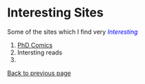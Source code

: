 # Interesting Sites

Some of the sites which I find very <span style="color:blue"> *Interesting* </span> 

1. [PhD Comics](https://phdcomics.com/)
2. Intersting reads
3. 


[Back to previous page](././)
